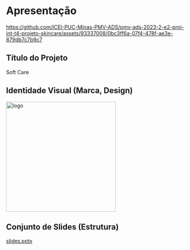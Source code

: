 # Apresentação

https://github.com/ICEI-PUC-Minas-PMV-ADS/pmv-ads-2023-2-e2-proj-int-t4-projeto-skincare/assets/93337008/0bc3ff6a-07f4-478f-ae3e-879db7c7b9c7


## Título do Projeto

Soft Care

## Identidade Visual (Marca, Design)

<img width="300" alt="logo" src="https://github.com/ICEI-PUC-Minas-PMV-ADS/pmv-ads-2023-2-e2-proj-int-t4-projeto-skincare/assets/93337008/bc0696c7-11be-488b-af06-144058e97cdb">


## Conjunto de Slides (Estrutura)

[slides.pptx](https://github.com/ICEI-PUC-Minas-PMV-ADS/pmv-ads-2023-2-e2-proj-int-t4-projeto-skincare/files/13590567/slides.pptx)

